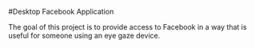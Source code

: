 #Desktop Facebook Application

The goal of this project is to provide access to Facebook in a way that is useful for someone using an eye gaze device.

